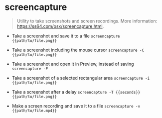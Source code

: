 # screencapture
> Utility to take screenshots and screen recordings.
> More information: <https://ss64.com/osx/screencapture.html>.

- Take a screenshot and save it to a file
`screencapture {{path/to/file.png}}`

- Take a screenshot including the mouse cursor
`screencapture -C {{path/to/file.png}}`

- Take a screenshot and open it in Preview, instead of saving
`screencapture -P`

- Take a screenshot of a selected rectangular area
`screencapture -i {{path/to/file.png}}`

- Take a screenshot after a delay
`screencapture -T {{seconds}} {{path/to/file.png}}`

- Make a screen recording and save it to a file
`screencapture -v {{path/to/file.mp4}}`

